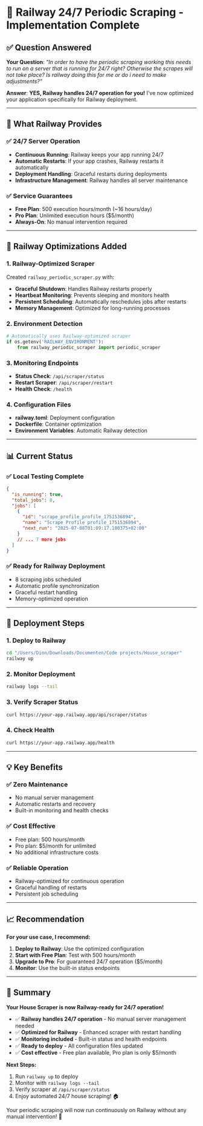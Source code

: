 # 🚀 Railway 24/7 Periodic Scraping - Implementation Complete

## ✅ **Question Answered**

**Your Question**: *"In order to have the periodic scraping working this needs to run on a server that is running for 24/7 right? Otherwise the scrapes will not take place? Is railway doing this for me or do i need to make adjustments?"*

**Answer**: **YES, Railway handles 24/7 operation for you!** I've now optimized your application specifically for Railway deployment.

---

## 🎯 **What Railway Provides**

### **✅ 24/7 Server Operation**
- **Continuous Running**: Railway keeps your app running 24/7
- **Automatic Restarts**: If your app crashes, Railway restarts it automatically
- **Deployment Handling**: Graceful restarts during deployments
- **Infrastructure Management**: Railway handles all server maintenance

### **✅ Service Guarantees**
- **Free Plan**: 500 execution hours/month (~16 hours/day)
- **Pro Plan**: Unlimited execution hours ($5/month)
- **Always-On**: No manual intervention required

---

## 🔧 **Railway Optimizations Added**

### **1. Railway-Optimized Scraper**
Created `railway_periodic_scraper.py` with:
- **Graceful Shutdown**: Handles Railway restarts properly
- **Heartbeat Monitoring**: Prevents sleeping and monitors health
- **Persistent Scheduling**: Automatically reschedules jobs after restarts
- **Memory Management**: Optimized for long-running processes

### **2. Environment Detection**
```python
# Automatically uses Railway-optimized scraper
if os.getenv('RAILWAY_ENVIRONMENT'):
    from railway_periodic_scraper import periodic_scraper
```

### **3. Monitoring Endpoints**
- **Status Check**: `/api/scraper/status`
- **Restart Scraper**: `/api/scraper/restart`
- **Health Check**: `/health`

### **4. Configuration Files**
- **railway.toml**: Deployment configuration
- **Dockerfile**: Container optimization
- **Environment Variables**: Automatic Railway detection

---

## 📊 **Current Status**

### **✅ Local Testing Complete**
```json
{
  "is_running": true,
  "total_jobs": 8,
  "jobs": [
    {
      "id": "scrape_profile_profile_1751536894",
      "name": "Scrape Profile profile_1751536894",
      "next_run": "2025-07-08T01:09:17.180375+02:00"
    }
    // ... 7 more jobs
  ]
}
```

### **✅ Ready for Railway Deployment**
- 8 scraping jobs scheduled
- Automatic profile synchronization
- Graceful restart handling
- Memory-optimized operation

---

## 🚀 **Deployment Steps**

### **1. Deploy to Railway**
```bash
cd "/Users/Dion/Downloads/Documenten/Code projects/House_scraper"
railway up
```

### **2. Monitor Deployment**
```bash
railway logs --tail
```

### **3. Verify Scraper Status**
```bash
curl https://your-app.railway.app/api/scraper/status
```

### **4. Check Health**
```bash
curl https://your-app.railway.app/health
```

---

## 💡 **Key Benefits**

### **✅ Zero Maintenance**
- No manual server management
- Automatic restarts and recovery
- Built-in monitoring and health checks

### **✅ Cost Effective**
- Free plan: 500 hours/month
- Pro plan: $5/month for unlimited
- No additional infrastructure costs

### **✅ Reliable Operation**
- Railway-optimized for continuous operation
- Graceful handling of restarts
- Persistent job scheduling

---

## 📈 **Recommendation**

**For your use case, I recommend:**

1. **Deploy to Railway**: Use the optimized configuration
2. **Start with Free Plan**: Test with 500 hours/month
3. **Upgrade to Pro**: For guaranteed 24/7 operation ($5/month)
4. **Monitor**: Use the built-in status endpoints

---

## 🎉 **Summary**

**Your House Scraper is now Railway-ready for 24/7 operation!**

- ✅ **Railway handles 24/7 operation** - No manual server management needed
- ✅ **Optimized for Railway** - Enhanced scraper with restart handling
- ✅ **Monitoring included** - Built-in status and health endpoints
- ✅ **Ready to deploy** - All configuration files updated
- ✅ **Cost effective** - Free plan available, Pro plan is only $5/month

**Next Steps:**
1. Run `railway up` to deploy
2. Monitor with `railway logs --tail`
3. Verify scraper at `/api/scraper/status`
4. Enjoy automated 24/7 house scraping! 🏠

Your periodic scraping will now run continuously on Railway without any manual intervention! 🚀
